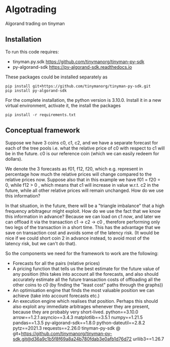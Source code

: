 # Algotrading
Algorand trading on tinyman

## Installation

To run this code requires:
- tinyman.py.sdk https://github.com/tinymanorg/tinyman-py-sdk
- py-algorand-sdk https://py-algorand-sdk.readthedocs.io

These packages could be installed separately as
```
pip install git+https://github.com/tinymanorg/tinyman-py-sdk.git
pip install py-algorand-sdk
```

For the complete installation, the python version is 3.10.0. Install it in a new virtual environment, activate it, the install the packages
```
pip install -r requirements.txt
```



## Conceptual framework

Suppose we have 3 coins c0, c1, c2, and we have a separate forecast for each of the tree pools i.e. what the relative price of c0 with respect to c1 will be in the future. c0 is our reference coin (which we can easily redeem for dollars).

We denote the 3 forecasts as f01, f12, f20, which e.g. represent in percentage how much the relative prices will change compared to the relative prices now. 
Suppose also that in this example we have f01 = f20 = 0, while f12 > 0 , which means that c1 will increase in value w.r.t. c2 in the future, while all other relative prices will remain unchanged. How do we use this information?

In that situation, in the future, there will be a "triangle imbalance" that a high frequency arbitrageur might exploit. How do we use the fact that we know this information in advance? Because we can load on c1 *now*, and later we can offload it via the transaction c1 -> c2 -> c0 , therefore performing only two legs of the transaction in a short time. This has the advantage that we save on transaction cost and avoids some of the latency risk. (It would be nice if we could short coin 2 in advance instead, to avoid most of the latency risk, but we can't do that). 

So the components we need for the framework to work are the following:
- Forecasts for all the pairs (relative prices)
- A pricing function that tells us the best estimate for the future value of any  position (this takes into account all the forecasts, and also should accurately estimate all the future transaction costs of offloading all the other coins to c0 (by finding the "least cost" paths through the graphs))
- An optimisation engine that finds the most valuable position we can achieve (take into account forecasts etc.)
- An execution engine which realises that position. Perhaps this should also exploit any immediate arbitrages whenever they are present, because they are probably very short-lived.
python==3.10.0
arrow==1.2.1
asyncio==3.4.3
matplotlib==3.5.1
numpy==1.21.5
pandas==1.3.5
py-algorand-sdk==1.8.0
python-dateutil==2.8.2
pytz==2021.3
requests==2.26.0
tinyman-py-sdk @ git+https://github.com/tinymanorg/tinyman-py-sdk.git@d36a9c1b5f8f69a8a24b780fdab3e0afb1d76d72
urllib3==1.26.7
